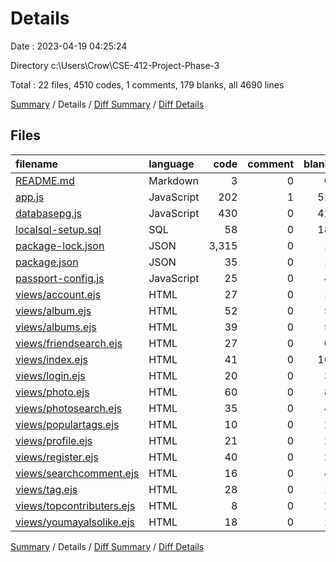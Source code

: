 # Details

Date : 2023-04-19 04:25:24

Directory c:\\Users\\Crow\\CSE-412-Project-Phase-3

Total : 22 files,  4510 codes, 1 comments, 179 blanks, all 4690 lines

[Summary](results.md) / Details / [Diff Summary](diff.md) / [Diff Details](diff-details.md)

## Files
| filename | language | code | comment | blank | total |
| :--- | :--- | ---: | ---: | ---: | ---: |
| [README.md](/README.md) | Markdown | 3 | 0 | 0 | 3 |
| [app.js](/app.js) | JavaScript | 202 | 1 | 51 | 254 |
| [databasepg.js](/databasepg.js) | JavaScript | 430 | 0 | 42 | 472 |
| [localsql-setup.sql](/localsql-setup.sql) | SQL | 58 | 0 | 18 | 76 |
| [package-lock.json](/package-lock.json) | JSON | 3,315 | 0 | 1 | 3,316 |
| [package.json](/package.json) | JSON | 35 | 0 | 1 | 36 |
| [passport-config.js](/passport-config.js) | JavaScript | 25 | 0 | 4 | 29 |
| [views/account.ejs](/views/account.ejs) | HTML | 27 | 0 | 1 | 28 |
| [views/album.ejs](/views/album.ejs) | HTML | 52 | 0 | 5 | 57 |
| [views/albums.ejs](/views/albums.ejs) | HTML | 39 | 0 | 5 | 44 |
| [views/friendsearch.ejs](/views/friendsearch.ejs) | HTML | 27 | 0 | 6 | 33 |
| [views/index.ejs](/views/index.ejs) | HTML | 41 | 0 | 16 | 57 |
| [views/login.ejs](/views/login.ejs) | HTML | 20 | 0 | 3 | 23 |
| [views/photo.ejs](/views/photo.ejs) | HTML | 60 | 0 | 8 | 68 |
| [views/photosearch.ejs](/views/photosearch.ejs) | HTML | 35 | 0 | 4 | 39 |
| [views/populartags.ejs](/views/populartags.ejs) | HTML | 10 | 0 | 2 | 12 |
| [views/profile.ejs](/views/profile.ejs) | HTML | 21 | 0 | 2 | 23 |
| [views/register.ejs](/views/register.ejs) | HTML | 40 | 0 | 2 | 42 |
| [views/searchcomment.ejs](/views/searchcomment.ejs) | HTML | 16 | 0 | 4 | 20 |
| [views/tag.ejs](/views/tag.ejs) | HTML | 28 | 0 | 1 | 29 |
| [views/topcontributers.ejs](/views/topcontributers.ejs) | HTML | 8 | 0 | 2 | 10 |
| [views/youmayalsolike.ejs](/views/youmayalsolike.ejs) | HTML | 18 | 0 | 1 | 19 |

[Summary](results.md) / Details / [Diff Summary](diff.md) / [Diff Details](diff-details.md)